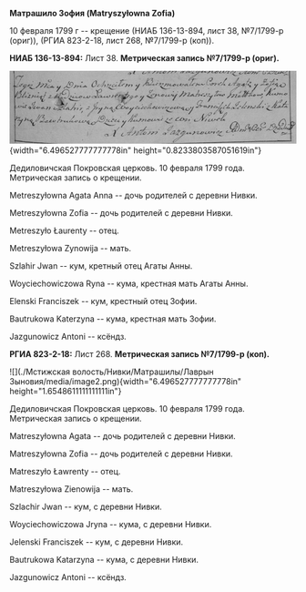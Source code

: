 **Матрашило Зофия (Matryszyłowna Zofia)**

10 февраля 1799 г -- крещение (НИАБ 136-13-894, лист 38, №7/1799-р
(ориг)), (РГИА 823-2-18, лист 268, №7/1799-р (коп)).

**НИАБ 136-13-894:** Лист 38. **Метрическая запись №7/1799-р (ориг).**

![](./media/1e002c7a80fc1d7f6370b958bd9278f4f2a96a34.png){width="6.496527777777778in"
height="0.8233803587051619in"}

Дедиловичская Покровская церковь. 10 февраля 1799 года. Метрическая
запись о крещении.

Metreszyłowna Agata Anna -- дочь родителей с деревни Нивки.

Metreszyłowna Zofia -- дочь родителей с деревни Нивки.

Metreszyło Łaurenty -- отец.

Metreszyłowa Zynowija -- мать.

Szlahir Jwan -- кум, кретный отец Агаты Анны.

Woyciechowiczowa Ryna -- кума, крестная мать Агаты Анны.

Elenski Franciszek -- кум, крестный отец Зофии.

Bautrukowa Katerzyna -- кума, крестная мать Зофии.

Jazgunowicz Antoni -- ксёндз.

**РГИА 823-2-18:** Лист 268. **Метрическая запись №7/1799-р (коп).**

![](./Мстижская волость/Нивки/Матрашилы/Лаврын Зыновия/media/image2.png){width="6.496527777777778in"
height="1.6548611111111111in"}

Дедиловичская Покровская церковь. 10 февраля 1799 года. Метрическая
запись о крещении.

Matreszyłowna Agata -- дочь родителей с деревни Нивки.

Matreszyłowna Zofia -- дочь родителей с деревни Нивки.

Matreszyło Ławrenty -- отец.

Matreszyłowa Zienowija -- мать.

Szlachir Jwan -- кум, с деревни Нивки.

Woyciechowiczowa Jryna -- кума, с деревни Нивки.

Jelenski Franciszek -- кум, с деревни Нивки.

Bautrukowa Katarzyna -- кума, с деревни Нивки.

Jazgunowicz Antoni -- ксёндз.
